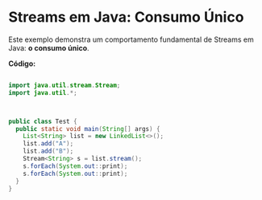 # Streams em Java: Consumo Único

Este exemplo demonstra um comportamento fundamental de Streams em Java: **o consumo único**.

**Código:**

```java

import java.util.stream.Stream;
import java.util.*;



public class Test {
  public static void main(String[] args) {
    List<String> list = new LinkedList<>();
    list.add("A");
    list.add("B");
    Stream<String> s = list.stream();
    s.forEach(System.out::print);
    s.forEach(System.out::print);
  }
}